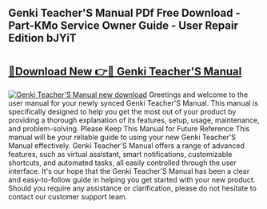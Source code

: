 ## Genki Teacher'S Manual PDf Free Download - Part-KMo Service Owner Guide - User Repair Edition bJYiT

# <h2><a href="http://cf17856.oget.top/?id=Genki+Teacher%27S+Manual">🔗Download New 👉🔴 Genki Teacher'S Manual</a></h2>

[![Genki Teacher'S Manual new download](https://i.imgur.com/5g1atiW.png)](http://cf17856.oget.top/?id=Genki+Teacher%27S+Manual)
Greetings and welcome to the user manual for your newly synced Genki Teacher'S Manual. This manual is specifically designed to help you get the most out of your product by providing a thorough explanation of its features, setup, usage, maintenance, and problem-solving. Please Keep This Manual for Future Reference This manual will be your reliable guide to using your new Genki Teacher'S Manual effectively. Genki Teacher'S Manual offers a range of advanced features, such as virtual assistant, smart notifications, customizable shortcuts, and automated tasks, all easily controlled through the user interface. It's our hope that the Genki Teacher'S Manual has been a clear and easy-to-follow guide in helping you get started with your new product. Should you require any assistance or clarification, please do not hesitate to contact our customer support team.
